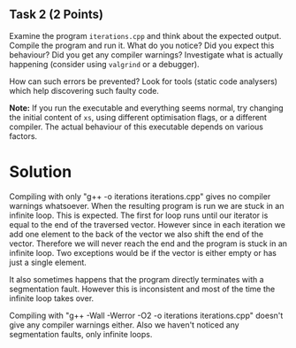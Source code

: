 ## Task 2 (2 Points)

Examine the program `iterations.cpp` and think about the expected output.
Compile the program and run it.
What do you notice?
Did you expect this behaviour?
Did you get any compiler warnings?
Investigate what is actually happening (consider using `valgrind` or a debugger).

How can such errors be prevented?
Look for tools (static code analysers) which help discovering such faulty code.

**Note:** If you run the executable and everything seems normal, try changing the initial content of `xs`, using different optimisation flags, or a different compiler.
The actual behaviour of this executable depends on various factors.

# Solution

Compiling with only "g++ -o iterations iterations.cpp" gives no compiler warnings whatsoever. When the resulting program is run we are stuck in an infinite loop. This is expected. The first for loop runs until our iterator is equal to the end of the traversed vector. However since in each iteration we add one element to the back of the vector we also shift the end of the vector. Therefore we will never reach the end and the program is stuck in an infinite loop. Two exceptions would be if the vector is either empty or has just a single element. 

It also sometimes happens that the program directly terminates with a segmentation fault. However this is inconsistent and most of the time the infinite loop takes over. 

Compiling with "g++ -Wall -Werror -O2 -o iterations iterations.cpp" doesn't give any compiler warnings either. Also we haven't noticed any segmentation faults, only infinite loops. 